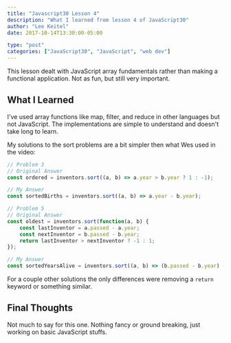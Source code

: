 ```yaml
---
title: "Javascript30 Lesson 4"
description: "What I learned from lesson 4 of JavaScript30"
author: "Lee Keitel"
date: 2017-10-14T13:30:00-05:00

type: "post"
categories: ["JavaScript30", "JavaScript", "web dev"]
---
```


This lesson dealt with JavaScript array fundamentals rather than making a functional application. Not as fun,
but still very important.

## What I Learned

I've used array functions like map, filter, and reduce in other languages but not JavaScript. The implementations are
simple to understand and doesn't take long to learn.

My solutions to the sort problems are a bit simpler then what Wes used in the video:

```javascript
// Problem 3
// Original Answer
const ordered = inventors.sort((a, b) => a.year > b.year ? 1 : -1);

// My Answer
const sortedBirths = inventors.sort((a, b) => a.year - b.year);

// Problem 5
// Original Answer
const oldest = inventors.sort(function(a, b) {
    const lastInventor = a.passed - a.year;
    const nextInventor = b.passed - b.year;
    return lastInventor > nextInventor ? -1 : 1;
});

// My Answer
const sortedYearsAlive = inventors.sort((a, b) => (b.passed - b.year) - (a.passed - a.year));
```

For a couple other solutions the only differences were removing a `return` keyword or something similar.

## Final Thoughts

Not much to say for this one. Nothing fancy or ground breaking, just working on basic JavaScript stuffs.
